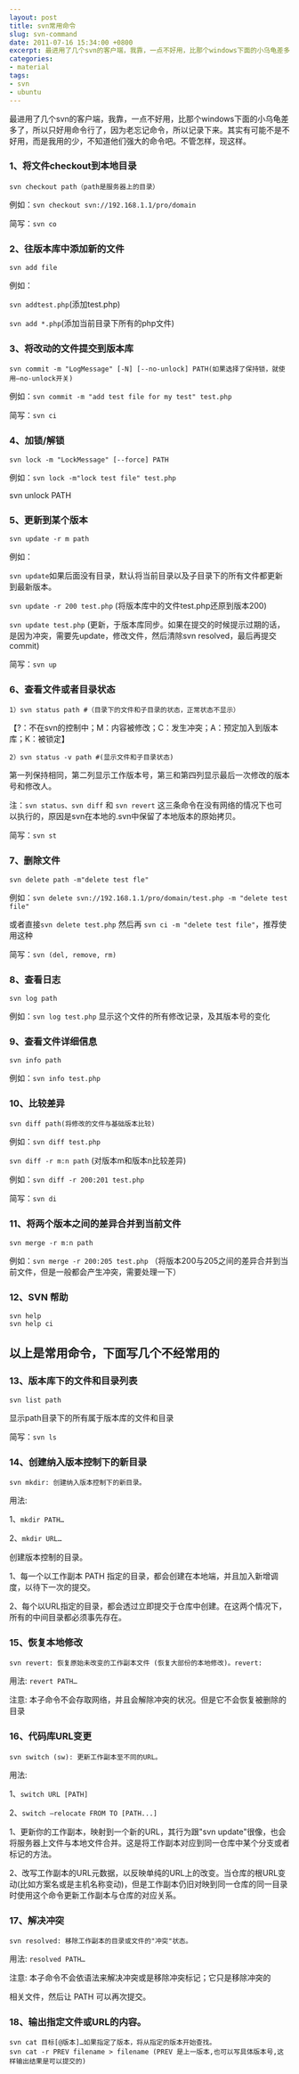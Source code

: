 ```yaml
---
layout: post
title: svn常用命令
slug: svn-command
date: 2011-07-16 15:34:00 +0800
excerpt: 最进用了几个svn的客户端，我靠，一点不好用，比那个windows下面的小乌龟差多了，所以只好用命令行了，因为老忘记命令，所以记录下来。其实有可能不是不好用，而是我用的少，不知道他们强大的命令吧。不管怎样，现这样。
categories:
- material
tags:
- svn
- ubuntu
---
```


最进用了几个svn的客户端，我靠，一点不好用，比那个windows下面的小乌龟差多了，所以只好用命令行了，因为老忘记命令，所以记录下来。其实有可能不是不好用，而是我用的少，不知道他们强大的命令吧。不管怎样，现这样。


### 1、将文件checkout到本地目录

	svn checkout path（path是服务器上的目录）

例如：`svn checkout svn://192.168.1.1/pro/domain`

简写：`svn co`

### 2、往版本库中添加新的文件

	svn add file

例如：

`svn addtest.php`(添加test.php)

`svn add *.php`(添加当前目录下所有的php文件)

### 3、将改动的文件提交到版本库

	svn commit -m "LogMessage" [-N] [--no-unlock] PATH(如果选择了保持锁，就使用–no-unlock开关)

例如：`svn commit -m "add test file for my test" test.php`

简写：`svn ci`

### 4、加锁/解锁

	svn lock -m "LockMessage" [--force] PATH

例如：`svn lock -m"lock test file" test.php`

svn unlock PATH

### 5、更新到某个版本

	svn update -r m path

例如：

`svn update`如果后面没有目录，默认将当前目录以及子目录下的所有文件都更新到最新版本。

`svn update -r 200 test.php` (将版本库中的文件test.php还原到版本200)

`svn update test.php` (更新，于版本库同步。如果在提交的时候提示过期的话，是因为冲突，需要先update，修改文件，然后清除svn resolved，最后再提交commit)

简写：`svn up`

### 6、查看文件或者目录状态

	1）svn status path #（目录下的文件和子目录的状态，正常状态不显示）

【?：不在svn的控制中；M：内容被修改；C：发生冲突；A：预定加入到版本库；K：被锁定】

	2）svn status -v path #(显示文件和子目录状态)

第一列保持相同，第二列显示工作版本号，第三和第四列显示最后一次修改的版本号和修改人。

注：`svn status、svn diff` 和 `svn revert` 这三条命令在没有网络的情况下也可以执行的，原因是svn在本地的.svn中保留了本地版本的原始拷贝。

简写：`svn st`

### 7、删除文件

	svn delete path -m"delete test fle"

例如：`svn delete svn://192.168.1.1/pro/domain/test.php -m "delete test file"`

或者直接`svn delete test.php` 然后再 `svn ci -m "delete test file"`，推荐使用这种

简写：`svn (del, remove, rm)`

### 8、查看日志

	svn log path

例如：`svn log test.php` 显示这个文件的所有修改记录，及其版本号的变化

### 9、查看文件详细信息

`svn info path`

例如：`svn info test.php`

### 10、比较差异

	svn diff path(将修改的文件与基础版本比较)

例如：`svn diff test.php`

`svn diff -r m:n path` (对版本m和版本n比较差异)

例如：`svn diff -r 200:201 test.php`

简写：`svn di`

### 11、将两个版本之间的差异合并到当前文件

	svn merge -r m:n path

例如：`svn merge -r 200:205 test.php` （将版本200与205之间的差异合并到当前文件，但是一般都会产生冲突，需要处理一下）

### 12、SVN 帮助

	svn help
	svn help ci


## 以上是常用命令，下面写几个不经常用的

### 13、版本库下的文件和目录列表

	svn list path

显示path目录下的所有属于版本库的文件和目录

简写：`svn ls`

### 14、创建纳入版本控制下的新目录

	svn mkdir: 创建纳入版本控制下的新目录。

用法:

1、`mkdir PATH…`

2、`mkdir URL…`

创建版本控制的目录。

1、每一个以工作副本 PATH 指定的目录，都会创建在本地端，并且加入新增调度，以待下一次的提交。

2、每个以URL指定的目录，都会透过立即提交于仓库中创建。在这两个情况下，所有的中间目录都必须事先存在。

### 15、恢复本地修改

	svn revert: 恢复原始未改变的工作副本文件 (恢复大部份的本地修改)。revert:

用法: `revert PATH…`

注意: 本子命令不会存取网络，并且会解除冲突的状况。但是它不会恢复被删除的目录

### 16、代码库URL变更

	svn switch (sw): 更新工作副本至不同的URL。

用法:

1、`switch URL [PATH]`

2、`switch –relocate FROM TO [PATH...]`

1、更新你的工作副本，映射到一个新的URL，其行为跟"svn update"很像，也会将服务器上文件与本地文件合并。这是将工作副本对应到同一仓库中某个分支或者标记的方法。

2、改写工作副本的URL元数据，以反映单纯的URL上的改变。当仓库的根URL变动(比如方案名或是主机名称变动)，但是工作副本仍旧对映到同一仓库的同一目录时使用这个命令更新工作副本与仓库的对应关系。

### 17、解决冲突

	svn resolved: 移除工作副本的目录或文件的"冲突"状态。

用法: `resolved PATH…`

注意: 本子命令不会依语法来解决冲突或是移除冲突标记；它只是移除冲突的

相关文件，然后让 PATH 可以再次提交。

### 18、输出指定文件或URL的内容。

	svn cat 目标[@版本]…如果指定了版本，将从指定的版本开始查找。
	svn cat -r PREV filename > filename (PREV 是上一版本,也可以写具体版本号,这样输出结果是可以提交的)

